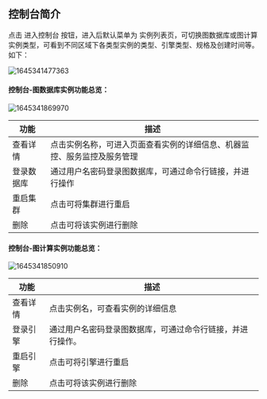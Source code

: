 ## 控制台简介
点击 进入控制台 按钮，进入后默认菜单为 实例列表页，可切换图数据库或图计算实例类型，可看到不同区域下各类型实例的类型、引擎类型、规格及创建时间等。如下：

![1645341477363](C:\Users\zhaotongtong10\AppData\Roaming\Typora\typora-user-images\1645341477363.png)

#### 控制台-图数据库实例功能总览：

![1645341869970](C:\Users\zhaotongtong10\AppData\Roaming\Typora\typora-user-images\1645341869970.png)

| 功能       | 描述                                                         |
| ---------- | ------------------------------------------------------------ |
| 查看详情   | 点击实例名称，可进入页面查看实例的详细信息、机器监控、服务监控及服务管理 |
| 登录数据库 | 通过用户名密码登录图数据库，可通过命令行链接，并进行操作     |
| 重启集群   | 点击可将集群进行重启                                         |
| 删除       | 点击可将该实例进行删除                                       |

#### 控制台-图计算实例功能总览：

![1645341850910](C:\Users\zhaotongtong10\AppData\Roaming\Typora\typora-user-images\1645341850910.png)

| 功能     | 描述                                                       |
| -------- | ---------------------------------------------------------- |
| 查看详情 | 点击实例名，可查看实例的详细信息                           |
| 登录引擎 | 通过用户名密码登录图数据库，可通过命令行链接，并进行操作。 |
| 重启引擎 | 点击可将引擎进行重启                                       |
| 删除     | 点击可将该实例进行删除                                     |


